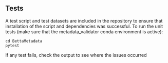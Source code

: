## Tests

A test script and test datasets are included in the repository to ensure that installation of the script and dependencies 
was successful. To run the unit tests (make sure that the metadata_validator conda environment is active):

```
cd BettaMetadata
pytest
```

If any test fails, check the output to see where the issues occurred
